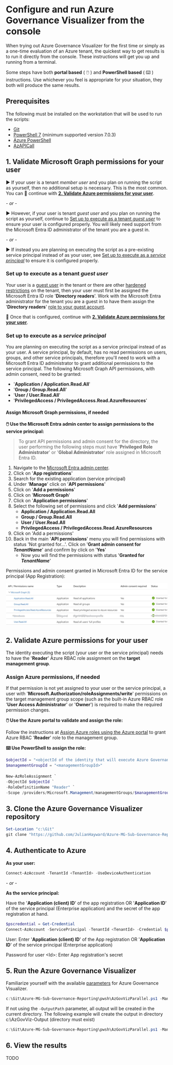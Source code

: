 
# Configure and run Azure Governance Visualizer from the console

When trying out Azure Governance Visualizer for the first time or simply as a one-time evaluation of an Azure tenant, the quickest way to get results is to run it directly from the console. These instructions will get you up and running from a terminal.

Some steps have both **portal based** ( :computer_mouse: ) and **PowerShell based** ( :keyboard: ) instructions. Use whichever you feel is appropriate for your situation, they both will produce the same results.

## Prerequisites

The following must be installed on the workstation that will be used to run the scripts:

- [Git](https://git-scm.com/downloads)
- [PowerShell 7](https://github.com/PowerShell/PowerShell#get-powershell) (minimum supported version 7.0.3)
- [Azure PowerShell](https://learn.microsoft.com/powershell/azure/install-azure-powershell)
- [AzAPICall](https://github.com/JulianHayward/AzAPICall#get--set-azapicall-powershell-module)

## 1. Validate Microsoft Graph permissions for your user

:arrow_forward: If your user is a tenant _member user_ and you plan on running the script as yourself, then no additional setup is necessary. This is the most common. You can :arrow_down_small: continue with [**2. Validate Azure permissions for your user**](#2-validate-azure-permissions-for-your-user).

_- or -_

:arrow_forward: However, if your user is tenant _guest user_ and you plan on running the script as yourself, continue to [Set up to execute as a tenant _guest user_](#set-up-to-execute-as-a-tenant-guest-user) to ensure your user is configured properly. You will likely need support from the Microsoft Entra ID administrator of the tenant you are a guest in.

_- or -_

:arrow_forward: If instead you are planning on executing the script as a pre-existing service principal instead of as your user, see [Set up to execute as a _service principal_](#set-up-to-execute-as-a-service-principal) to ensure it is configured properly.

### Set up to execute as a tenant _guest user_

Your user is a [guest user](https://learn.microsoft.com/entra/fundamentals/users-default-permissions#compare-member-and-guest-default-permissions) in the tenant or there are other [hardened restrictions](https://learn.microsoft.com/en-us/entra/identity/users/users-restrict-guest-permissions) on the tenant, then your user must first be assigned the Microsoft Entra ID role '**Directory readers**'. Work with the Microsoft Entra administrator for the tenant you are a guest in to have them assign the '**Directory readers**' [role to your guest account](https://learn.microsoft.com/entra/identity/role-based-access-control/manage-roles-portal).

:arrow_down_small: Once that is configured, continue with [**2. Validate Azure permissions for your user**](#2-validate-azure-permissions-for-your-user).

### Set up to execute as a _service principal_

You are planning on executing the script as a service principal instead of as your user. A service principal, by default, has no read permissions on users, groups, and other service principals, therefore you'll need to work with a Microsoft Entra ID administrator to grant additional permissions to the service principal. The following Microsoft Graph API permissions, with admin consent, need to be granted:

- '**Application / Application.Read.All**'
- '**Group / Group.Read.All**'
- '**User / User.Read.All**'
- '**PrivilegedAccess / PrivilegedAccess.Read.AzureResources**'

#### Assign Microsoft Graph permissions, if needed

**:computer_mouse: Use the Microsoft Entra admin center to assign permissions to the service principal:**

> To grant API permissions and admin consent for the directory, the user performing the following steps must have '**Privileged Role Administrator**' or '**Global Administrator**' role assigned in Microsoft Entra ID.

1. Navigate to the [Microsoft Entra admin center](https://entra.microsoft.com/).
1. Click on '**App registrations**'
1. Search for the existing application (service principal)
1. Under '**Manage**' click on '**API permissions**'
1. Click on '**Add a permissions**'
1. Click on '**Microsoft Graph**'
1. Click on '**Application permissions**'
1. Select the following set of permissions and click '**Add permissions**'
   - **Application / Application.Read.All**
   - **Group / Group.Read.All**
   - **User / User.Read.All**
   - **PrivilegedAccess / PrivilegedAccess.Read.AzureResources**
1. Click on 'Add a permissions'
1. Back in the main '**API permissions**' menu you will find permissions with status 'Not granted for...'. Click on '**Grant admin consent for _TenantName_**' and confirm by click on '**Yes**'
   - Now you will find the permissions with status '**Granted for _TenantName_**'

Permissions and admin consent granted in Microsoft Entra ID for the service principal (App Registration):

![Permissions in Microsoft Entra ID](../img/aadpermissionsportal_4.jpg)

## 2. Validate Azure permissions for your user

The identity executing the script (your user or the service principal) needs to have the '**Reader**' Azure RBAC role assignment on the **target management group**.

### Assign Azure permissions, if needed

If that permission is not yet assigned to your user or the service principal, a user with '**Microsoft.Authorization/roleAssignments/write**' permissions on the target management group scope (such as the built-in Azure RBAC role '**User Access Administrator**' or '**Owner**') is required to make the required permission changes.

**:computer_mouse: Use the Azure portal to validate and assign the role:**

Follow the instructions at [Assign Azure roles using the Azure portal](https://learn.microsoft.com/azure/role-based-access-control/role-assignments-portal) to grant Azure RBAC '**Reader**' role to the management group.

**:keyboard: Use PowerShell to assign the role:**

```powershell
$objectId = "<objectId of the identity that will execute Azure Governance Visualizer>"
$managementGroupId = "<managementGroupId>"

New-AzRoleAssignment `
-ObjectId $objectId `
-RoleDefinitionName "Reader" `
-Scope /providers/Microsoft.Management/managementGroups/$managementGroupId
```

## 3. Clone the Azure Governance Visualizer repository

```powershell
Set-Location "c:\Git"
git clone "https://github.com/JulianHayward/Azure-MG-Sub-Governance-Reporting.git"
```

## 4. Authenticate to Azure

**As your user:**

```powershell
Connect-AzAccount -TenantId <TenantId> -UseDeviceAuthentication
```

_- or -_

**As the service principal:**

Have the '**Application (client) ID**' of the app registration OR '**Application ID**' of the service principal (Enterprise application) and the secret of the app registration at hand.

```powershell
$pscredential = Get-Credential
Connect-AzAccount -ServicePrincipal -TenantId <TenantId> -Credential $pscredential
```

User: Enter '**Application (client) ID**' of the App registration OR '**Application ID**' of the service principal (Enterprise application)

Password for user \<Id\>: Enter App registration's secret

## 5. Run the Azure Governance Visualizer

Familiarize yourself with the available [parameters](../README.md#parameters) for Azure Governance Visualizer.

```powershell
c:\Git\Azure-MG-Sub-Governance-Reporting\pwsh\AzGovVizParallel.ps1 -ManagementGroupId <target Management Group Id>
```

If not using the `-OutputPath` parameter, all output will be created in the current directory. The following example will create the output in directory c:\AzGovViz-Output (directory must exist)

```powershell
c:\Git\Azure-MG-Sub-Governance-Reporting\pwsh\AzGovVizParallel.ps1 -ManagementGroupId <target Management Group Id> -OutputPath "c:\AzGovViz-Output"
```

## 6. View the results

TODO
